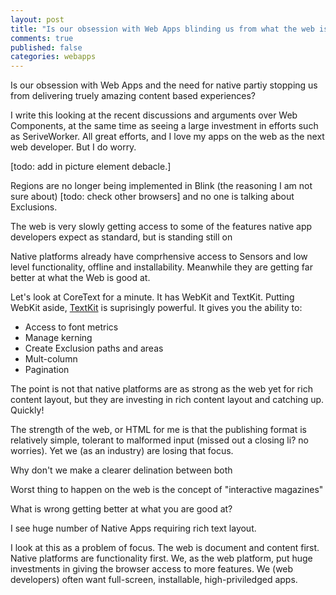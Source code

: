 ```yaml
---
layout: post
title: "Is our obsession with Web Apps blinding us from what the web is good at?"
comments: true
published: false
categories: webapps
---
```


Is our obsession with Web Apps and the need for native partiy stopping us from delivering truely amazing content based experiences?

I write this looking at the recent discussions and arguments over Web Components, at the same time as seeing a large investment in efforts such as SeriveWorker.  All great efforts, and I love my apps on the web as the next web developer.  But I do worry.

[todo: add in picture element debacle.]

Regions are no longer being implemented in Blink (the reasoning I am not sure about) [todo: check other browsers] and no one is talking about Exclusions.

The web is very slowly getting access to some of the features native app developers expect as standard, but is standing still on 

Native platforms already have comprhensive access to Sensors and low level functionality, offline and installability.  Meanwhile they are getting far better at what the Web is good at.  

Let's look at CoreText for a minute.  It has WebKit and TextKit.  Putting WebKit aside, [TextKit](https://developer.apple.com/library/ios/documentation/StringsTextFonts/Conceptual/TextAndWebiPhoneOS/CustomTextProcessing/CustomTextProcessing.html#//apple_ref/doc/uid/TP40009542-CH4-SW1) is suprisingly powerful.  It gives you the ability to:

*  Access to font metrics
*  Manage kerning
*  Create Exclusion paths and areas
*  Mult-column
*  Pagination

The point is not that native platforms are as strong as the web yet for rich content layout, but they are investing in rich content layout and catching up. Quickly!

The strength of the web, or HTML for me is that the publishing format is relatively simple, tolerant to malformed input (missed out a closing li? no worries).  Yet we (as an industry) are losing that focus.

Why don't we make a clearer delination between both

Worst thing to happen on the web is the concept of "interactive magazines"

What is wrong getting better at what you are good at?

I see huge number of Native Apps requiring rich text layout.

I look at this as a problem of focus.  The web is document and content first.  Native platforms are functionality first.  We, as the web platform, put huge investments in giving the browser access to more features.  We (web developers) often want full-screen, installable, high-priviledged apps.
